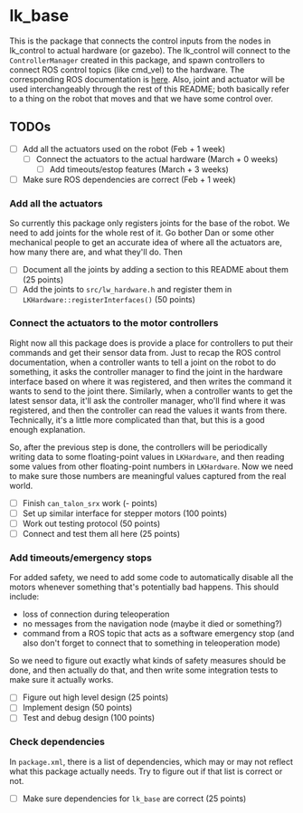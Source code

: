 # lk\_base
This is the package that connects the control inputs from the nodes in lk\_control to actual hardware (or gazebo).
The lk\_control will connect to the `ControllerManager` created in this package, and spawn controllers to connect ROS control topics (like cmd\_vel) to the hardware.
The corresponding ROS documentation is [here](http://wiki.ros.org/ros_control).
Also, joint and actuator will be used interchangeably through the rest of this README; both basically refer to a thing on the robot that moves and that we have some control over.

## TODOs

- [ ] Add all the actuators used on the robot (Feb + 1 week)
  - [ ] Connect the actuators to the actual hardware (March + 0 weeks)
    - [ ] Add timeouts/estop features (March + 3 weeks)
- [ ] Make sure ROS dependencies are correct (Feb + 1 week)

### Add all the actuators
So currently this package only registers joints for the base of the robot.
We need to add joints for the whole rest of it.
Go bother Dan or some other mechanical people to get an accurate idea of where all the actuators are, how many there are, and what they'll do.
Then
- [ ] Document all the joints by adding a section to this README about them (25 points)
- [ ] Add the joints to `src/lw_hardware.h` and register them in `LKHardware::registerInterfaces()` (50 points)

### Connect the actuators to the motor controllers
Right now all this package does is provide a place for controllers to put their commands and get their sensor data from.
Just to recap the ROS control documentation, when a controller wants to tell a joint on the robot to do something, it asks the controller manager to find the joint in the hardware interface based on where it was registered, and then writes the command it wants to send to the joint there.
Similarly, when a controller wants to get the latest sensor data, it'll ask the controller manager, who'll find where it was registered, and then the controller can read the values it wants from there.
Technically, it's a little more complicated than that, but this is a good enough explanation.

So, after the previous step is done, the controllers will be periodically writing data to some floating-point values in `LKHardware`, and then reading some values from other floating-point numbers in `LKHardware`.
Now we need to make sure those numbers are meaningful values captured from the real world.

- [ ] Finish `can_talon_srx` work (- points)
- [ ] Set up similar interface for stepper motors (100 points)
- [ ] Work out testing protocol (50 points)
- [ ] Connect and test them all here (25 points)

### Add timeouts/emergency stops
For added safety, we need to add some code to automatically disable all the motors whenever something that's potentially bad happens.
This should include:

- loss of connection during teleoperation
- no messages from the navigation node (maybe it died or something?)
- command from a ROS topic that acts as a software emergency stop (and also don't forget to connect that to something in teleoperation mode)

So we need to figure out exactly what kinds of safety measures should be done, and then actually do that, and then write some integration tests to make sure it actually works.


- [ ] Figure out high level design (25 points)
- [ ] Implement design (50 points)
- [ ] Test and debug design (100 points)

### Check dependencies
In `package.xml`, there is a list of dependencies, which may or may not reflect what this package actually needs.
Try to figure out if that list is correct or not.

- [ ] Make sure dependencies for `lk_base` are correct (25 points)
